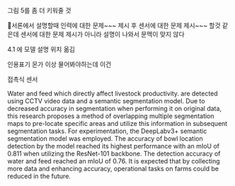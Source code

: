 그림 5를 좀 더 키워줄 것


서론에서 설명할때 인력에 대한 문제~~~ 제시
후 센서에 대한 문제 제시~~~ 할것 같은데
센서에 대한 문제 제시가 아니라 설명이 나와서 문맥이 맞지 않다


4.1 에 모델 설명 위치 옮김

인용표기 몬가 이상 물어봐야하는데 이건

접촉식 센서


Water and feed which directly affect livestock productivity. 
are detected using CCTV video data and a semantic segmentation model. Due to decreased accuracy in segmentation when performing it on original data, this research proposes a method of overlapping multiple segmentation maps to pre-locate specific areas and utilize this information in subsequent segmentation tasks. For experimentation, the DeepLabv3+ semantic segmentation model was employed. The accuracy of bowl location detection by the model reached its highest performance with an mIoU of 0.811 when utilizing the ResNet-101 backbone. The detection accuracy of water and feed reached an mIoU of 0.76. It is expected that by collecting more data and enhancing accuracy, operational tasks on farms could be reduced in the future.